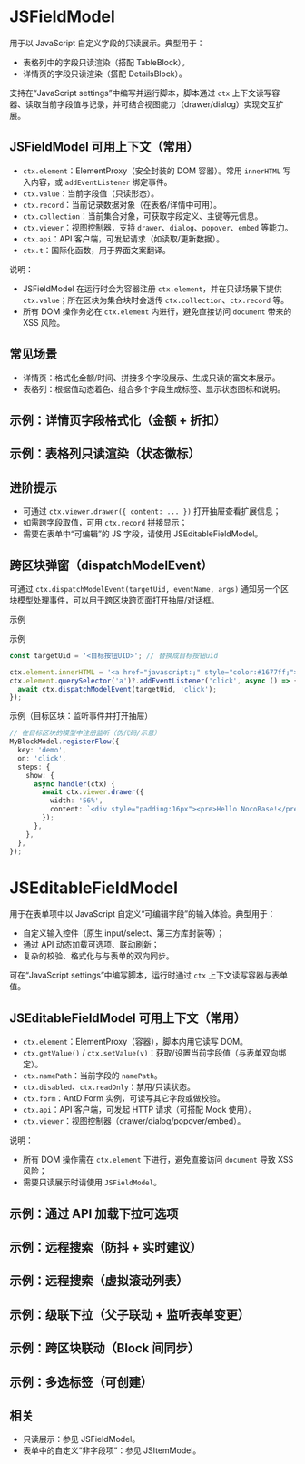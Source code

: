 # JSFieldModel

用于以 JavaScript 自定义字段的只读展示。典型用于：
- 表格列中的字段只读渲染（搭配 TableBlock）。
- 详情页的字段只读渲染（搭配 DetailsBlock）。

支持在“JavaScript settings”中编写并运行脚本，脚本通过 `ctx` 上下文读写容器、读取当前字段值与记录，并可结合视图能力（drawer/dialog）实现交互扩展。

## JSFieldModel 可用上下文（常用）
- `ctx.element`：ElementProxy（安全封装的 DOM 容器）。常用 `innerHTML` 写入内容，或 `addEventListener` 绑定事件。
- `ctx.value`：当前字段值（只读形态）。
- `ctx.record`：当前记录数据对象（在表格/详情中可用）。
- `ctx.collection`：当前集合对象，可获取字段定义、主键等元信息。
- `ctx.viewer`：视图控制器，支持 `drawer`、`dialog`、`popover`、`embed` 等能力。
- `ctx.api`：API 客户端，可发起请求（如读取/更新数据）。
- `ctx.t`：国际化函数，用于界面文案翻译。

说明：
- JSFieldModel 在运行时会为容器注册 `ctx.element`，并在只读场景下提供 `ctx.value`；所在区块为集合块时会透传 `ctx.collection`、`ctx.record` 等。
- 所有 DOM 操作务必在 `ctx.element` 内进行，避免直接访问 `document` 带来的 XSS 风险。

## 常见场景
- 详情页：格式化金额/时间、拼接多个字段展示、生成只读的富文本展示。
- 表格列：根据值动态着色、组合多个字段生成标签、显示状态图标和说明。

## 示例：详情页字段格式化（金额 + 折扣）
<code src="./demos/details.tsx"></code>

## 示例：表格列只读渲染（状态徽标）
<code src="./demos/table.tsx"></code>

## 进阶提示
- 可通过 `ctx.viewer.drawer({ content: ... })` 打开抽屉查看扩展信息；
- 如需跨字段取值，可用 `ctx.record` 拼接显示；
- 需要在表单中“可编辑”的 JS 字段，请使用 JSEditableFieldModel。

## 跨区块弹窗（dispatchModelEvent）
可通过 `ctx.dispatchModelEvent(targetUid, eventName, args)` 通知另一个区块模型处理事件，可以用于跨区块跨页面打开抽屉/对话框。

示例
<code src="./demos/dispatch-open-dialog-by-button.tsx"></code>

示例

```js
const targetUid = '<目标按钮UID>'; // 替换成目标按钮uid

ctx.element.innerHTML = '<a href="javascript:;" style="color:#1677ff;">查看详情</a>';
ctx.element.querySelector('a')?.addEventListener('click', async () => {
  await ctx.dispatchModelEvent(targetUid, 'click');
});
```

示例（目标区块：监听事件并打开抽屉）

```ts
// 在目标区块的模型中注册监听（伪代码/示意）
MyBlockModel.registerFlow({
  key: 'demo',
  on: 'click',
  steps: {
    show: {
      async handler(ctx) {
        await ctx.viewer.drawer({
          width: '56%',
          content: `<div style="padding:16px"><pre>Hello NocoBase!</pre></div>`,
        });
      },
    },
  },
});
```

# JSEditableFieldModel

用于在表单项中以 JavaScript 自定义“可编辑字段”的输入体验。典型用于：
- 自定义输入控件（原生 input/select、第三方库封装等）；
- 通过 API 动态加载可选项、联动刷新；
- 复杂的校验、格式化与与表单的双向同步。

可在“JavaScript settings”中编写脚本，运行时通过 `ctx` 上下文读写容器与表单值。

## JSEditableFieldModel 可用上下文（常用）
- `ctx.element`：ElementProxy（容器），脚本内用它读写 DOM。
- `ctx.getValue()` / `ctx.setValue(v)`：获取/设置当前字段值（与表单双向绑定）。
- `ctx.namePath`：当前字段的 `namePath`。
- `ctx.disabled`、`ctx.readOnly`：禁用/只读状态。
- `ctx.form`：AntD Form 实例，可读写其它字段或做校验。
- `ctx.api`：API 客户端，可发起 HTTP 请求（可搭配 Mock 使用）。
- `ctx.viewer`：视图控制器（drawer/dialog/popover/embed）。

说明：
- 所有 DOM 操作需在 `ctx.element` 下进行，避免直接访问 `document` 导致 XSS 风险；
- 需要只读展示时请使用 `JSFieldModel`。

## 示例：通过 API 加载下拉可选项
<code src="./demos/remote-select.tsx"></code>

## 示例：远程搜索（防抖 + 实时建议）
<code src="./demos/remote-search.tsx"></code>

## 示例：远程搜索（虚拟滚动列表）
<code src="./demos/remote-search-virtual.tsx"></code>

## 示例：级联下拉（父子联动 + 监听表单变更）
<code src="./demos/cascading-select.tsx"></code>

## 示例：跨区块联动（Block 间同步）
<code src="./demos/cross-block-linkage.tsx"></code>

## 示例：多选标签（可创建）
<code src="./demos/tags-creatable.tsx"></code>

## 相关
- 只读展示：参见 JSFieldModel。
- 表单中的自定义“非字段项”：参见 JSItemModel。
